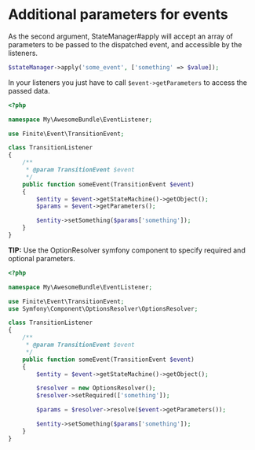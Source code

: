 # Additional parameters for events

As the second argument, StateManager#apply will accept an array of parameters to be passed to the dispatched event, and accessible by the listeners.

```php
$stateManager->apply('some_event', ['something' => $value]);
```

In your listeners you just have to call ```$event->getParameters``` to access the passed data.

```php
<?php

namespace My\AwesomeBundle\EventListener;

use Finite\Event\TransitionEvent;

class TransitionListener
{
    /**
     * @param TransitionEvent $event
     */
    public function someEvent(TransitionEvent $event)
    {
        $entity = $event->getStateMachine()->getObject();
        $params = $event->getParameters();

        $entity->setSomething($params['something']);
    }
}
```

**TIP:** Use the OptionResolver symfony component to specify required and optional parameters.

```php
<?php

namespace My\AwesomeBundle\EventListener;

use Finite\Event\TransitionEvent;
use Symfony\Component\OptionsResolver\OptionsResolver;

class TransitionListener
{
    /**
     * @param TransitionEvent $event
     */
    public function someEvent(TransitionEvent $event)
    {
        $entity = $event->getStateMachine()->getObject();

        $resolver = new OptionsResolver();
        $resolver->setRequired(['something']);

        $params = $resolver->resolve($event->getParameters());

        $entity->setSomething($params['something']);
    }
}
```
